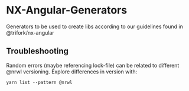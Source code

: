 # NX-Angular-Generators

Generators to be used to create libs according to our guidelines found in @trifork/nx-angular

## Troubleshooting

Random errors (maybe referencing lock-file) can be related to different @nrwl versioning.
Explore differences in version with:
```
yarn list --pattern @nrwl
```
